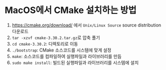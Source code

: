 # MacOS에서 CMake 설치하는 방법
1. https://cmake.org/download/ 에서 `Unix/Linux Source` source distribution 다운로드
2. `tar -xzvf cmake-3.30.2.tar.gz`로 압축 풀기
3. `cd cmake-3.30.2`: 디렉토리로 이동
4. `./bootstrap`: CMake 소스코드를 시스템에 맞게 설정
5. `make`: 소스코드를 컴파일하여 실행파일과 라이브러리를 만듬
6. `sudo make install`: 빌드된 실행파일과 라이브러리를 시스템에 설치


